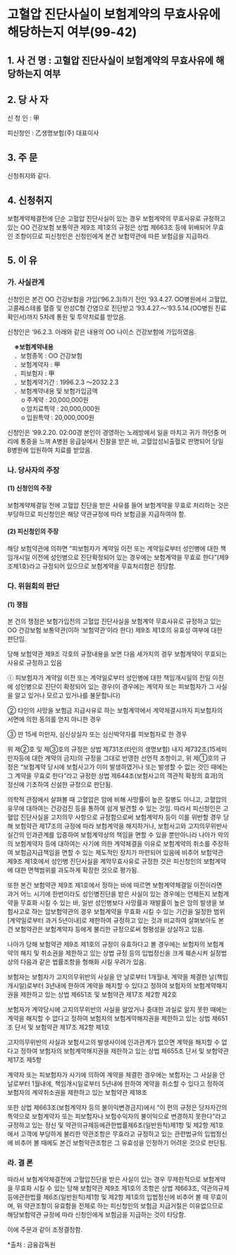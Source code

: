 # 고혈압 진단사실이 보험계약의 무효사유에 해당하는지 여부(99-42)

## 1. 사 건 명 : 고혈압 진단사실이 보험계약의 무효사유에 해당하는지 여부

## 2. 당 사 자

신 청 인 : 甲

피신청인 : 乙생명보험(주) 대표이사

## 3. 주    문

 신청취지와 같다.

## 4. 신청취지


보험계약체결전에 단순 고혈압 진단사실이 있는 경우 보험계약의 무효사유로 규정하고 있는 OO 건강보험 보통약관 제9조 제1호의 규정은 상법 제663조 등에 위배되어 무효인 조항이므로 피신청인은 신청인에게 본건 보험약관에 따른 보험금을 지급하라.

## 5. 이   유


### 가. 사실관계

신청인은 본건 OO 건강보험을 가입(‘96.2.3)하기 전인 ‘93.4.27. OO병원에서 고혈압, 고콜레스테롤 혈증 및 만성C형 간염으로 진단받고 ’93.4.27.～‘93.5.14.(OO병원 진료확인서)까지 5차례 통원 및 투약치료를 받았음.


신청인은 ‘96.2.3. 아래와 같은 내용의 OO 나이스 건강보험에 가입하였음.

&nbsp;&nbsp;&nbsp;&nbsp;**※보험계약내용**   
  &nbsp;&nbsp;&nbsp;&nbsp;．보험종목       : OO 건강보험<br>
  &nbsp;&nbsp;&nbsp;&nbsp;．보험계약자     : 甲<br>
  &nbsp;&nbsp;&nbsp;&nbsp;．피보험자       : 甲<br>
  &nbsp;&nbsp;&nbsp;&nbsp;．보험계약기간   : 1996.2.3 ～2032.2.3<br>
  &nbsp;&nbsp;&nbsp;&nbsp;．보험계약내용 및 보험가입금액  
     &nbsp;&nbsp;&nbsp;&nbsp;&nbsp;&nbsp;&nbsp;&nbsp;o 주계약     : 20,000,000원<br>
    &nbsp;&nbsp;&nbsp;&nbsp;&nbsp;&nbsp;&nbsp;&nbsp;o  암치료특약 : 20,000,000원<br>
    &nbsp;&nbsp;&nbsp;&nbsp;&nbsp;&nbsp;&nbsp;&nbsp;o  입원특약   : 20,000,000원<br>


신청인은 ‘99.2.20. 02:00경 본인이 경영하는 노래방에서 일을 마치고 귀가 하던중 머리에 통증을 느껴 A병원 응급실에서 진찰을 받은 바, 고혈압성뇌출혈로 판명되어 당일 B병원에 입원하여 치료를 받았음.


### 나. 당사자의 주장

#### (1) 신청인의 주장

보험계약체결일 전에 고혈압 진단을 받은 사유를 들어 보험계약을 무효로 처리하는 것은 부당하므로 피신청인은 해당 약관규정에 따라 보험금을 지급하여야 함.

#### (2) 피신청인의 주장

해당 보험약관에 의하면 “피보험자가 계약일 이전 또는 계약일로부터 성인병에 대한 책임개시일 이전에 성인병으로 진단확정되어 있는 경우에는 보험계약을 무효로 한다”(제9조제1호)라고 규정되어 있으므로 보험계약을 무효처리함은 정당함.


### 다. 위원회의 판단

#### (1) 쟁점
본 건의 쟁점은 보험가입전의 고혈압 진단사실을 보험계약 무효사유로 규정하고 있는 OO 건강보험 보통약관(이하 ‘보험약관’이라 한다) 제9조 제1호의 유효성 여부에 대한 판단임.
   

당해 보험약관 제9조 각호의 규정내용을 보면 다음 세가지의 경우 보험계약이 무효되는 사유로 규정하고 있음
 
ⓛ 피보험자가 계약일 이전 또는 계약일로부터 성인병에 대한 책임개시일의 전일 이전에 성인병으로 진단이 확정되어 있는 경우(이 경우에는 계약자 또는 피보험자가 그 사실을 알고 있거나 모르고 있거나를 불문합니다) 
      
② 타인의 사망을 보험금 지급사유로 하는 보험계약에서 계약체결시까지 피보험자의 서면에 의한 동의를 얻지 아니한 경우 
  
③ 만 15세 미만자, 심신상실자 또는 심신박약자를 피보험자로 한 경우 


위 제②호 및 제③호의 규정은 상법 제731조(타인의 생명보험) 내지 제732조(15세미만자등에 대한 계약의 금지)의 규정을 그대로 반영한 선언적 조항이고, 위 제①호의 규정은 “보험계약 당시에 보험사고가 이미 발생하였거나 또는 발생할 수 없는 것인 때에는 그 계약을 무효로 한다”라고 규정한 상법 제644조(보험사고의 객관적 확정의 효과)의 정신에 기초하여 신설한 규정으로 판단됨.

의학적 관점에서 살펴볼 때 고혈압은 암에 비해 사망률이 높은 질병도 아니고, 고혈압의 유무에 대하여는 건강검진 등을 통하여 쉽게 발견할 수 있는 것임. 따라서 피신청인은 고혈압 진단사실을 고지의무 사항으로 규정함으로써 보험계약자 등이 이를 위반할 경우 당해 보험약관 제17조의 규정에 따라 보험계약을 해지하거나, 보험사고와 고지의무위반사실간의 인과관계를 입증하여 보험계약상의 책임을 면할 수 있을 뿐만아니라 나아가 악의의 보험계약자 등에 대하여는 사기에 의한 계약체결을 이유로 보험계약의 취소를 주장하여 보험금지급책임을 면할 수 있는 제도적인 장치가 마련되어 있음에 비추어 보험약관 제9조 제1호에서 성인병 진단사실을 계약무효사유로 규정한 것은 피신청인의 보험계약에 대한 면책범위를 과도하게 확장한 것으로 평가됨.

또한 본건 보험약관 제9조 제1호에서 정하는 바에 따르면 보험계약체결일 이전이라면 과거 어느 시기에 한번이라도 성인병진단을 받은 사실이 있는 경우에는 언제든지 보험계약을 무효화 시킬 수 있는 바, 일반 성인병보다 사망률과 재발률이 높은 암의 발생을 보험사고로 하는 암보험약관의 경우 보험계약을 무효화 시킬 수 있는 기간을 일정한 범위[계약일로부터 과거 5년이내]로 제한하여 규정하고 있는 것과 비교하여 살펴보아도 본건 보험약관은 보험계약자 등에게 불리한 규정으로써 형평성을 상실하고 있음.

나아가 당해 보험약관 제9조 제1호의 규정이 유효하다고 볼 경우에는 보험자의 보험계약의 해지 및 취소권을 제한하고 있는 상법 규정 등의 입법정신을 크게 훼손시켜 실정법상의 다음과 같은 법률조항을 형해화 시킬 우려가 있음.

보험자는 보험자가 고지의무위반의 사실을 안 날로부터 1개월내, 계약을 체결한 날(책임개시일)로부터 3년내에 한하여 계약을 해지할 수 있다고 정하여 보험자의 보험계약해지권을 제한하고 있는 상법 제651조 및 보험약관 제17조 제2항 제2호


보험자가 계약당시에 고지의무위반의 사실을 알았거나 중대한 과실로 알지 못한 때에는 계약을 해지할 수 없다고 정하여 보험자의 보험계약해지권을 제한하고 있는 상법 제651조 단서 및 보험약관 제17조 제2항 제1호 


고지의무위반의 사실과 보험사고의 발생사이에 인과관계가 없으면 계약을 해지할 수 없다고 정하여 보험자의 보험계약해지권을 제한하고 있는 상법 제655조 단서 및 보험약관 제17조 제5항


계약자 또는 피보험자가 사기에 의하여 계약을 체결한 경우에는 보험자는 그 사실을 안 날로부터 1월내에, 책임개시일로부터 5년내에 한하여 계약을 취소할 수 있다고 정하여 보험자의 계약취소권을 제한하고 있는 보험약관 제18조

또한 상법 제663조(보험계약자 등의 불이익변경금지)에서 “이 편의 규정은 당자자간의 특약으로 보험계약자 또는 피보험자나 보험수익자의 불이익으로 변경하지 못한다”라고 규정하고 있는 정신 및 약관의규제등에관한법률제6조(일반원칙)제1항 및 제2항 제1호에서 고객에 부당하게 불리한 약관조항은 무효라고 규정하고 있는 관련법규의 입법정신에 비추어 볼 때에도 본건 보험약관조항은 그 유효성을 인정하기 어려운 것으로 판단됨. 




### 라. 결 론

따라서 보험계약체결전에 고혈압진단을 받은 사실이 있는 경우 무제한적으로 보험계약을 무효화 시킬 수 있는 당해 보험약관 제9조 제1호의 조항은 상법 제663조, 약관의규제등에관한법률 제6조(일반원칙)제1항 및 제2항 제1호의 입법정신에 비추어 볼 때 무효이며, 위 약관조항이 유효함을 전제로 하는 피신청인의 보험금 지급거절은 이유없으므로 해당보험약관 규정에 따라 신청인에게 보험금을 지급하는 것이 타당함.

이에 주문과 같이 조정결정함.

*출처 : 금융감독원